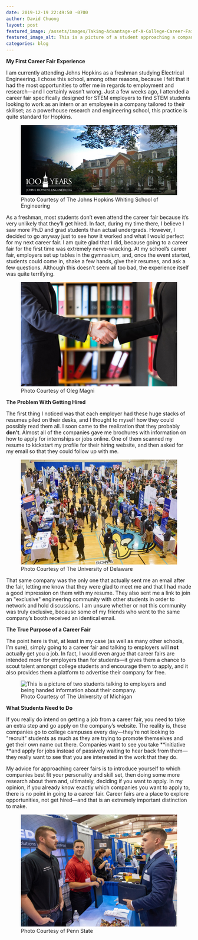 ```yaml
---
date: 2019-12-19 22:49:50 -0700
author: David Chuong
layout: post
featured_image: /assets/images/Taking-Advantage-of-A-College-Career-Fair/image_4.png
featured_image_alt: This is a picture of a student approaching a company's booth in order to talk to them about what they do.
categories: blog
---
```

**My First Career Fair Experience**

I am currently attending Johns Hopkins as a freshman studying Electrical Engineering. I chose this school, among other reasons, because I felt that it had the most opportunities to offer me in regards to employment and research—and I certainly wasn’t wrong. Just a few weeks ago, I attended a career fair specifically designed for STEM employers to find STEM students looking to work as an intern or an employee in a company tailored to their skillset; as a powerhouse research and engineering school, this practice is quite standard for Hopkins. 

<figure class="figure">
<img
src="/assets/images/Taking-Advantage-of-a-College-Career-Fair/image_0.png" 
alt="This is a picture of a building in the Johns Hopkins University Wyman Quad, which is the area where all the engineering buildings are centered. I chose Johns Hopkins because I felt it had the most opportunities to offer me in regards to employment and research." class="mx-auto 
mt-5 mb-2 d-block w-75" />
	<figcaption class="figure-caption text-center mb-5">Photo Courtesy of The Johns Hopkins Whiting School of Engineering</figcaption>
</figure>

As a freshman, most students don’t even attend the career fair because it’s very unlikely that they’ll get hired. In fact, during my time there, I believe I saw more Ph.D and grad students than actual undergrads. However, I decided to go anyway just to see how it worked and what I would perfect for my next career fair. I am quite glad that I did, because going to a career fair for the first time was extremely nerve-wracking. At my school’s career fair, employers set up tables in the gymnasium, and, once the event started, students could come in, shake a few hands, give their resumes, and ask a few questions. Although this doesn’t seem all too bad, the experience itself was quite terrifying. 

<figure class="figure">
<img 
src="/assets/images/Taking-Advantage-of-a-College-Career-Fair/image_1.jpg" 
alt="This is an image of two people shaking hands, just like they would at a college career fair." class="mx-auto 
mt-5 mb-2 d-block w-75" />
	<figcaption class="figure-caption text-center mb-5">Photo Courtesy of Oleg Magni</figcaption>
</figure>

**The Problem With Getting Hired**

The first thing I noticed was that each employer had these huge stacks of resumes piled on their desks, and I thought to myself how they could possibly read them all. I soon came to the realization that they probably **don’t**. Almost all of the companies gave me brochures with information on how to apply for internships or jobs online. One of them scanned my resume to kickstart my profile for their hiring website, and then asked for my email so that they could follow up with me. 

<figure class="figure">
<img
src="/assets/images/Taking-Advantage-of-a-College-Career-Fair/image_2.jpg" 
alt="This is an example of what a college career fair looks like. It is in a gymnasium, packed with employers who want to showcase their companies, and students who want to apply for work." class="mx-auto 
mt-5 mb-2 d-block w-75" />
	<figcaption class="figure-caption text-center mb-5">Photo Courtesy of The University of Delaware</figcaption>
</figure>

That same company was the only one that actually sent me an email after the fair, letting me know that they were glad to meet me and that I had made a good impression on them with my resume. They also sent me a link to join an "exclusive" engineering community with other students in order to network and hold discussions. I am unsure whether or not this community was truly exclusive, because some of my friends who went to the same company’s booth received an identical email. 

**The True Purpose of a Career Fair**

The point here is that, at least in my case (as well as many other schools, I’m sure), simply going to a career fair and talking to employers will **not** actually get you a job. In fact, I would even argue that career fairs are intended more for employers than for students—it gives them a chance to scout talent amongst college students and encourage them to apply, and it also provides them a platform to advertise their company for free. 

<figure class="figure">
<img
src="/assets/images/Taking-Advantage-of-a-College-Career-Fair/image_3.png" 
alt="This is a picture of two students talking to employers and being handed information about their company." class="mx-auto 
mt-5 mb-2 d-block w-75" />
	<figcaption class="figure-caption text-center mb-5">Photo Courtesy of The University of Michigan</figcaption>
</figure>

**What Students Need to Do**

If you really do intend on getting a job from a career fair, you need to take an extra step and go apply on the company’s website. The reality is, these companies go to college campuses every day—they’re not looking to "recruit" students as much as they are trying to promote themselves and get their own name out there. Companies want to see you take **initiative **and apply for jobs instead of passively waiting to hear back from them—they really want to see that you are interested in the work that they do. 

My advice for approaching career fairs is to introduce yourself to which companies best fit your personality and skill set, then doing some more research about them and, ultimately, deciding if you want to apply. In my opinion, if you already know exactly which companies you want to apply to, there is no point in going to a career fair. Career fairs are a place to explore opportunities, not get hired—and that is an extremely important distinction to make.

<figure class="figure">
<img
src="/assets/images/Taking-Advantage-of-a-College-Career-Fair/image_4.png" 
alt="This is a picture of a student approaching a company's booth in order to talk to them about what they do." class="mx-auto 
mt-5 mb-2 d-block w-75" />
	<figcaption class="figure-caption text-center mb-5">Photo Courtesy of Penn State</figcaption>
</figure>
